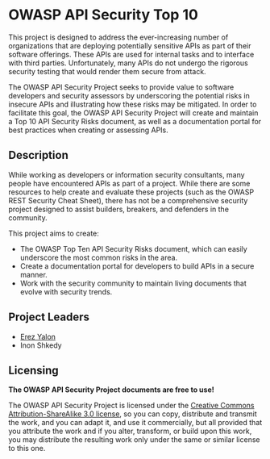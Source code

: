 OWASP API Security Top 10
=========================

This project is designed to address the ever-increasing number of organizations
that are deploying potentially sensitive APIs as part of their software
offerings. These APIs are used for internal tasks and to interface with third
parties. Unfortunately, many APIs do not undergo the rigorous security testing
that would render them secure from attack.

The OWASP API Security Project seeks to provide value to software developers and
security assessors by underscoring the potential risks in insecure APIs and
illustrating how these risks may be mitigated. In order to facilitate this goal,
the OWASP API Security Project will create and maintain a Top 10 API Security
Risks document, as well as a documentation portal for best practices when
creating or assessing APIs.

## Description

While working as developers or information security consultants, many people
have encountered APIs as part of a project. While there are some resources to
help create and evaluate these projects (such as the OWASP REST Security Cheat
Sheet), there has not be a comprehensive security project designed to assist
builders, breakers, and defenders in the community.

This project aims to create:

* The OWASP Top Ten API Security Risks document, which can easily underscore the
  most common risks in the area.
* Create a documentation portal for developers to build APIs in a secure manner.
* Work with the security community to maintain living documents that evolve with
  security trends.

## Project Leaders

* [Erez Yalon][0]
* Inon Shkedy

## Licensing

**The OWASP API Security Project documents are free to use!**

The OWASP API Security Project is licensed under the [Creative Commons
Attribution-ShareAlike 3.0 license][1], so you can copy, distribute and transmit
the work, and you can adapt it, and use it commercially, but all provided that
you attribute the work and if you alter, transform, or build upon this work, you
may distribute the resulting work only under the same or similar license to this
one.

[0]: https://www.owasp.org/index.php/User:ErezYalon
[1]: http://creativecommons.org/licenses/by-sa/3.0/
